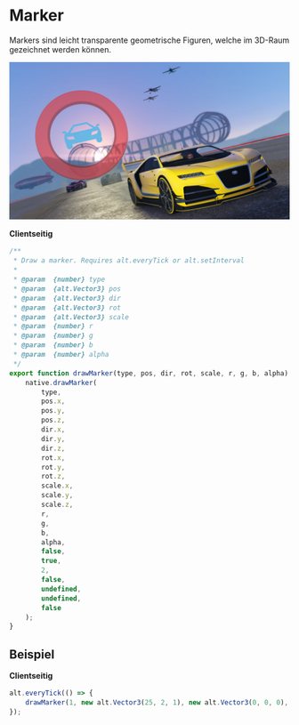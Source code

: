 # Marker

Markers sind leicht transparente geometrische Figuren, welche im 3D-Raum gezeichnet werden können.

![](../../img/marker.jpg)

**Clientseitig**

```js
/**
 * Draw a marker. Requires alt.everyTick or alt.setInterval
 *
 * @param  {number} type
 * @param  {alt.Vector3} pos
 * @param  {alt.Vector3} dir
 * @param  {alt.Vector3} rot
 * @param  {alt.Vector3} scale
 * @param  {number} r
 * @param  {number} g
 * @param  {number} b
 * @param  {number} alpha
 */
export function drawMarker(type, pos, dir, rot, scale, r, g, b, alpha) {
    native.drawMarker(
        type,
        pos.x,
        pos.y,
        pos.z,
        dir.x,
        dir.y,
        dir.z,
        rot.x,
        rot.y,
        rot.z,
        scale.x,
        scale.y,
        scale.z,
        r,
        g,
        b,
        alpha,
        false,
        true,
        2,
        false,
        undefined,
        undefined,
        false
    );
}
```

## Beispiel

**Clientseitig**

```js
alt.everyTick(() => {
    drawMarker(1, new alt.Vector3(25, 2, 1), new alt.Vector3(0, 0, 0), new alt.Vector3(1, 1, 1), 255, 0, 0, 100);
});
```
